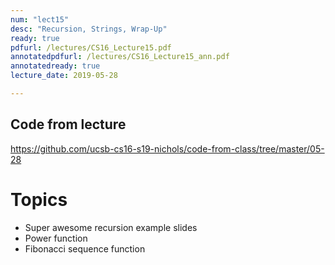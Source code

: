 ```yaml
---
num: "lect15"
desc: "Recursion, Strings, Wrap-Up"
ready: true
pdfurl: /lectures/CS16_Lecture15.pdf
annotatedpdfurl: /lectures/CS16_Lecture15_ann.pdf
annotatedready: true
lecture_date: 2019-05-28

---
```


## Code from lecture

<https://github.com/ucsb-cs16-s19-nichols/code-from-class/tree/master/05-28>


# Topics

- Super awesome recursion example slides
- Power function
- Fibonacci sequence function